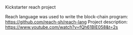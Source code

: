 Kickstarter reach project

Reach language was used to write the block-chain program: https://github.com/reach-sh/reach-lang
Project description: https://www.youtube.com/watch?v=fQh61BIE058&t=2s
